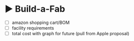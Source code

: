 # ▶ Build-a-Fab



* [ ] amazon shopping cart/BOM
* [ ] facility requirements
* [ ] total cost with graph for future (pull from Apple proposal)
